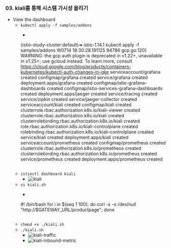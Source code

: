 ### 03. kiali를 통해 시스템 가시성 올리기
- View the dashboard
    - `kubectl apply -f samples/addons`
        - ```
      (istio-study-cluster:default)➜  istio-1.14.1 kubectl apply -f samples/addons
      W0714 18:30:28.191125   94786 gcp.go:120] WARNING: the gcp auth plugin is deprecated in v1.22+, unavailable in v1.25+; use gcloud instead.
      To learn more, consult https://cloud.google.com/blog/products/containers-kubernetes/kubectl-auth-changes-in-gke
      serviceaccount/grafana created
      configmap/grafana created
      service/grafana created
      deployment.apps/grafana created
      configmap/istio-grafana-dashboards created
      configmap/istio-services-grafana-dashboards created
      deployment.apps/jaeger created
      service/tracing created
      service/zipkin created
      service/jaeger-collector created
      serviceaccount/kiali created
      configmap/kiali created
      clusterrole.rbac.authorization.k8s.io/kiali-viewer created
      clusterrole.rbac.authorization.k8s.io/kiali created
      clusterrolebinding.rbac.authorization.k8s.io/kiali created
      role.rbac.authorization.k8s.io/kiali-controlplane created
      rolebinding.rbac.authorization.k8s.io/kiali-controlplane created
      service/kiali created
      deployment.apps/kiali created
      serviceaccount/prometheus created
      configmap/prometheus created
      clusterrole.rbac.authorization.k8s.io/prometheus created
      clusterrolebinding.rbac.authorization.k8s.io/prometheus created
      service/prometheus created
      deployment.apps/prometheus created
      ```
    - `istioctl dashboard kiali`
        - ![kiali](https://user-images.githubusercontent.com/63401132/178951735-8cfc8e71-3201-4593-860c-41ea3d5ae3ea.jpeg)
    - `vi kiali.sh`
        - ```
      #! /bin/bash
      for i in $(seq 1 100); do curl -s -o /dev/null "http://$GATEWAY_URL/productpage"; done
      ```
    - `chmod +x ./kiali.sh`
    - `./kiali.sh`
        - ![kiali-traffic](https://user-images.githubusercontent.com/63401132/178954070-e8f1379d-4f1c-4482-9037-1df46275ac33.jpeg)
        - ![kiali-inbound-metric](https://user-images.githubusercontent.com/63401132/178954949-b25632c3-9acf-48ba-821e-64c33cfcc410.jpeg)